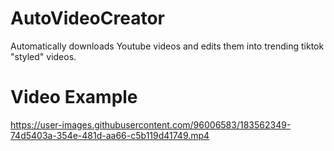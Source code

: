 # AutoVideoCreator
Automatically downloads Youtube videos and edits them into trending tiktok "styled" videos.
# Video Example
https://user-images.githubusercontent.com/96006583/183562349-74d5403a-354e-481d-aa66-c5b119d41749.mp4

